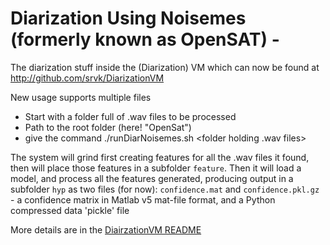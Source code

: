 # Diarization Using Noisemes (formerly known as OpenSAT) - 
The diarization stuff inside the (Diarization) VM
which can now be found at http://github.com/srvk/DiarizationVM

New usage supports multiple files

  * Start with a folder full of .wav files to be processed
  * Path to the root folder (here! "OpenSat")
  * give the command ./runDiarNoisemes.sh <folder holding .wav files>

The system will grind first creating features for all the .wav files it found, then will place those features in a subfolder `feature`. Then it will load a model, and process all the features generated, producing output in a subfolder `hyp` as two files (for now): `confidence.mat` and `confidence.pkl.gz` - a confidence matrix in Matlab v5 mat-file format, and a Python compressed data 'pickle' file

More details are in the [DiairzationVM README](https://github.com/srvk/DiarizationVM#diarization-using-noisemes)

